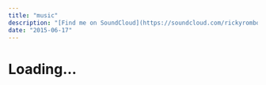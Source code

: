 ```yaml
---
title: "music"
description: "[Find me on SoundCloud](https://soundcloud.com/rickyrombo)"
date: "2015-06-17"
---
```

<div id="soundcloud-music">
<h1>Loading...</h1>
</div>